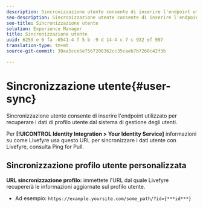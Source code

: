 ```yaml
---
description: Sincronizzazione utente consente di inserire l'endpoint utilizzato per recuperare i dati di profilo utente dal sistema di gestione degli utenti.
seo-description: Sincronizzazione utente consente di inserire l'endpoint utilizzato per recuperare i dati di profilo utente dal sistema di gestione degli utenti.
seo-title: Sincronizzazione utente
solution: Experience Manager
title: Sincronizzazione utente
uuid: 6259 e 6 fa -0541-4 f 5 b -9 d 14-4 c 7 c 932 ef 997
translation-type: tm+mt
source-git-commit: 30aa5cce5e7567208362cc35caeb7b7260c42f3b

---
```



# Sincronizzazione utente{#user-sync}

Sincronizzazione utente consente di inserire l&#39;endpoint utilizzato per recuperare i dati di profilo utente dal sistema di gestione degli utenti.

Per **[!UICONTROL Identity Integration > Your Identity Service]** informazioni su come Livefyre usa questo URL per sincronizzare i dati utente con Livefyre, consulta Ping for Pull.

## Sincronizzazione profilo utente personalizzata

**URL sincronizzazione profilo:** immettete l&#39;URL dal quale Livefyre recupererà le informazioni aggiornate sul profilo utente.
* Ad esempio: `https://example.yoursite.com/some_path/?id={***id***}`

